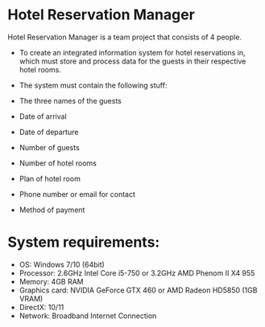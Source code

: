 # Hotel Reservation Manager

Hotel Reservation Manager is a team project that consists of 4 people.
- To create an integrated information system for hotel reservations in, which must store and process data for the guests in their respective hotel rooms.
- The system must contain the following stuff:

- The three names of the guests
- Date of arrival
- Date of departure
- Number of guests
- Number of hotel rooms
- Plan of hotel room
- Phone number or email for contact
- Method of payment

# System requirements: 
- OS: Windows 7/10 (64bit)
- Processor: 2.6GHz Intel Core i5-750 or 3.2GHz AMD Phenom II X4 955
- Memory: 4GB RAM
- Graphics card: NVIDIA GeForce GTX 460 or AMD Radeon HD5850 (1GB VRAM)
- DirectX: 10/11
- Network: Broadband Internet Connection
